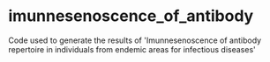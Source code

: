 # imunnesenoscence_of_antibody
Code used to generate the results of 'Imunnesenoscence of antibody repertoire in individuals from endemic areas for infectious diseases'
